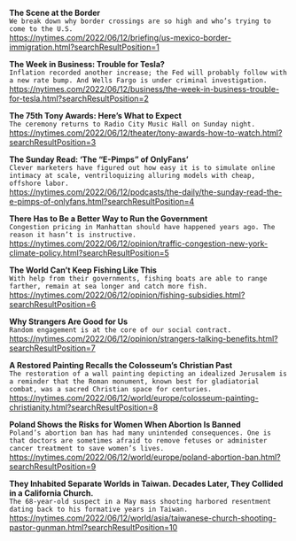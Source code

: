 **The Scene at the Border**\
`We break down why border crossings are so high and who’s trying to come to the U.S.`\
https://nytimes.com/2022/06/12/briefing/us-mexico-border-immigration.html?searchResultPosition=1

**The Week in Business: Trouble for Tesla?**\
`Inflation recorded another increase; the Fed will probably follow with a new rate bump. And Wells Fargo is under criminal investigation.`\
https://nytimes.com/2022/06/12/business/the-week-in-business-trouble-for-tesla.html?searchResultPosition=2

**The 75th Tony Awards: Here’s What to Expect**\
`The ceremony returns to Radio City Music Hall on Sunday night.`\
https://nytimes.com/2022/06/12/theater/tony-awards-how-to-watch.html?searchResultPosition=3

**The Sunday Read: ‘The “E-Pimps” of OnlyFans’**\
`Clever marketers have figured out how easy it is to simulate online intimacy at scale, ventriloquizing alluring models with cheap, offshore labor.`\
https://nytimes.com/2022/06/12/podcasts/the-daily/the-sunday-read-the-e-pimps-of-onlyfans.html?searchResultPosition=4

**There Has to Be a Better Way to Run the Government**\
`Congestion pricing in Manhattan should have happened years ago. The reason it hasn’t is instructive.`\
https://nytimes.com/2022/06/12/opinion/traffic-congestion-new-york-climate-policy.html?searchResultPosition=5

**The World Can’t Keep Fishing Like This**\
`With help from their governments, fishing boats are able to range farther, remain at sea longer and catch more fish.`\
https://nytimes.com/2022/06/12/opinion/fishing-subsidies.html?searchResultPosition=6

**Why Strangers Are Good for Us**\
`Random engagement is at the core of our social contract. `\
https://nytimes.com/2022/06/12/opinion/strangers-talking-benefits.html?searchResultPosition=7

**A Restored Painting Recalls the Colosseum’s Christian Past**\
`The restoration of a wall painting depicting an idealized Jerusalem is a reminder that the Roman monument, known best for gladiatorial combat, was a sacred Christian space for centuries.`\
https://nytimes.com/2022/06/12/world/europe/colosseum-painting-christianity.html?searchResultPosition=8

**Poland Shows the Risks for Women When Abortion Is Banned**\
`Poland’s abortion ban has had many unintended consequences. One is that doctors are sometimes afraid to remove fetuses or administer cancer treatment to save women’s lives.`\
https://nytimes.com/2022/06/12/world/europe/poland-abortion-ban.html?searchResultPosition=9

**They Inhabited Separate Worlds in Taiwan. Decades Later, They Collided in a California Church.**\
`The 68-year-old suspect in a May mass shooting harbored resentment dating back to his formative years in Taiwan.`\
https://nytimes.com/2022/06/12/world/asia/taiwanese-church-shooting-pastor-gunman.html?searchResultPosition=10

